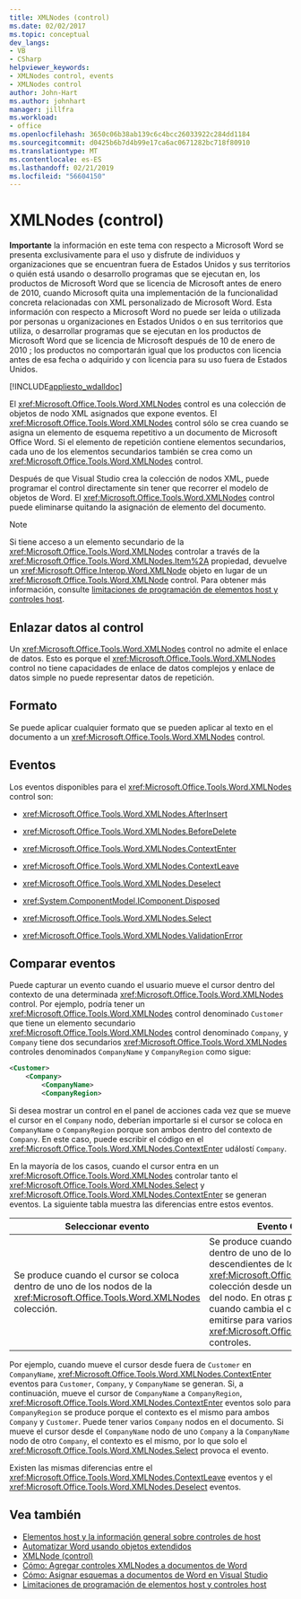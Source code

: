 ```yaml
---
title: XMLNodes (control)
ms.date: 02/02/2017
ms.topic: conceptual
dev_langs:
- VB
- CSharp
helpviewer_keywords:
- XMLNodes control, events
- XMLNodes control
author: John-Hart
ms.author: johnhart
manager: jillfra
ms.workload:
- office
ms.openlocfilehash: 3650c06b38ab139c6c4bcc26033922c284dd1184
ms.sourcegitcommit: d0425b6b7d4b99e17ca6ac0671282bc718f80910
ms.translationtype: MT
ms.contentlocale: es-ES
ms.lasthandoff: 02/21/2019
ms.locfileid: "56604150"
---
```

# <a name="xmlnodes-control"></a>XMLNodes (control)
  **Importante** la información en este tema con respecto a Microsoft Word se presenta exclusivamente para el uso y disfrute de individuos y organizaciones que se encuentran fuera de Estados Unidos y sus territorios o quién está usando o desarrollo programas que se ejecutan en, los productos de Microsoft Word que se licencia de Microsoft antes de enero de 2010, cuando Microsoft quita una implementación de la funcionalidad concreta relacionadas con XML personalizado de Microsoft Word. Esta información con respecto a Microsoft Word no puede ser leída o utilizada por personas u organizaciones en Estados Unidos o en sus territorios que utiliza, o desarrollar programas que se ejecutan en los productos de Microsoft Word que se licencia de Microsoft después de 10 de enero de 2010 ; los productos no comportarán igual que los productos con licencia antes de esa fecha o adquirido y con licencia para su uso fuera de Estados Unidos.

 [!INCLUDE[appliesto_wdalldoc](../vsto/includes/appliesto-wdalldoc-md.md)]

 El <xref:Microsoft.Office.Tools.Word.XMLNodes> control es una colección de objetos de nodo XML asignados que expone eventos. El <xref:Microsoft.Office.Tools.Word.XMLNodes> control sólo se crea cuando se asigna un elemento de esquema repetitivo a un documento de Microsoft Office Word. Si el elemento de repetición contiene elementos secundarios, cada uno de los elementos secundarios también se crea como un <xref:Microsoft.Office.Tools.Word.XMLNodes> control.

 Después de que Visual Studio crea la colección de nodos XML, puede programar el control directamente sin tener que recorrer el modelo de objetos de Word. El <xref:Microsoft.Office.Tools.Word.XMLNodes> control puede eliminarse quitando la asignación de elemento del documento.

> [!NOTE]
>  Si tiene acceso a un elemento secundario de la <xref:Microsoft.Office.Tools.Word.XMLNodes> controlar a través de la <xref:Microsoft.Office.Tools.Word.XMLNodes.Item%2A> propiedad, devuelve un <xref:Microsoft.Office.Interop.Word.XMLNode> objeto en lugar de un <xref:Microsoft.Office.Tools.Word.XMLNode> control. Para obtener más información, consulte [limitaciones de programación de elementos host y controles host](../vsto/programmatic-limitations-of-host-items-and-host-controls.md).

## <a name="bind-data-to-the-control"></a>Enlazar datos al control
 Un <xref:Microsoft.Office.Tools.Word.XMLNodes> control no admite el enlace de datos. Esto es porque el <xref:Microsoft.Office.Tools.Word.XMLNodes> control no tiene capacidades de enlace de datos complejos y enlace de datos simple no puede representar datos de repetición.

## <a name="formatting"></a>Formato
 Se puede aplicar cualquier formato que se pueden aplicar al texto en el documento a un <xref:Microsoft.Office.Tools.Word.XMLNodes> control.

## <a name="events"></a>Eventos
 Los eventos disponibles para el <xref:Microsoft.Office.Tools.Word.XMLNodes> control son:

-   <xref:Microsoft.Office.Tools.Word.XMLNodes.AfterInsert>

-   <xref:Microsoft.Office.Tools.Word.XMLNodes.BeforeDelete>

-   <xref:Microsoft.Office.Tools.Word.XMLNodes.ContextEnter>

-   <xref:Microsoft.Office.Tools.Word.XMLNodes.ContextLeave>

-   <xref:Microsoft.Office.Tools.Word.XMLNodes.Deselect>

-   <xref:System.ComponentModel.IComponent.Disposed>

-   <xref:Microsoft.Office.Tools.Word.XMLNodes.Select>

-   <xref:Microsoft.Office.Tools.Word.XMLNodes.ValidationError>

## <a name="compare-events"></a>Comparar eventos
 Puede capturar un evento cuando el usuario mueve el cursor dentro del contexto de una determinada <xref:Microsoft.Office.Tools.Word.XMLNodes> control. Por ejemplo, podría tener un <xref:Microsoft.Office.Tools.Word.XMLNodes> control denominado `Customer` que tiene un elemento secundario <xref:Microsoft.Office.Tools.Word.XMLNodes> control denominado `Company`, y `Company` tiene dos secundarios <xref:Microsoft.Office.Tools.Word.XMLNodes> controles denominados `CompanyName` y `CompanyRegion` como sigue:

```xml
<Customer>
    <Company>
        <CompanyName>
        <CompanyRegion>
```

 Si desea mostrar un control en el panel de acciones cada vez que se mueve el cursor en el `Company` nodo, deberían importarle si el cursor se coloca en `CompanyName` o `CompanyRegion` porque son ambos dentro del contexto de `Company`. En este caso, puede escribir el código en el <xref:Microsoft.Office.Tools.Word.XMLNodes.ContextEnter> událostí `Company`.

 En la mayoría de los casos, cuando el cursor entra en un <xref:Microsoft.Office.Tools.Word.XMLNodes> controlar tanto el <xref:Microsoft.Office.Tools.Word.XMLNodes.Select> y <xref:Microsoft.Office.Tools.Word.XMLNodes.ContextEnter> se generan eventos. La siguiente tabla muestra las diferencias entre estos eventos.

|Seleccionar evento|Evento ContextEnter|
|------------------|------------------------|
|Se produce cuando el cursor se coloca dentro de uno de los nodos de la <xref:Microsoft.Office.Tools.Word.XMLNodes> colección.|Se produce cuando el cursor se coloca dentro de uno de los nodos o descendientes de los <xref:Microsoft.Office.Tools.Word.XMLNodes> colección desde un área fuera del contexto del nodo. En otras palabras, solo se genera cuando cambia el contexto y pueden emitirse para varios anidados <xref:Microsoft.Office.Tools.Word.XMLNodes> controles.|

 Por ejemplo, cuando mueve el cursor desde fuera de `Customer` en `CompanyName`, <xref:Microsoft.Office.Tools.Word.XMLNodes.ContextEnter> eventos para `Customer`, `Company`, y `CompanyName` se generan. Si, a continuación, mueve el cursor de `CompanyName` a `CompanyRegion`, <xref:Microsoft.Office.Tools.Word.XMLNodes.ContextEnter> eventos solo para `CompanyRegion` se produce porque el contexto es el mismo para ambos `Company` y `Customer`. Puede tener varios `Company` nodos en el documento. Si mueve el cursor desde el `CompanyName` nodo de uno `Company` a la `CompanyName` nodo de otro `Company`, el contexto es el mismo, por lo que solo el <xref:Microsoft.Office.Tools.Word.XMLNodes.Select> provoca el evento.

 Existen las mismas diferencias entre el <xref:Microsoft.Office.Tools.Word.XMLNodes.ContextLeave> eventos y el <xref:Microsoft.Office.Tools.Word.XMLNodes.Deselect> eventos.

## <a name="see-also"></a>Vea también
- [Elementos host y la información general sobre controles de host](../vsto/host-items-and-host-controls-overview.md)
- [Automatizar Word usando objetos extendidos](../vsto/automating-word-by-using-extended-objects.md)
- [XMLNode (control)](../vsto/xmlnode-control.md)
- [Cómo: Agregar controles XMLNodes a documentos de Word](../vsto/how-to-add-xmlnodes-controls-to-word-documents.md)
- [Cómo: Asignar esquemas a documentos de Word en Visual Studio](../vsto/how-to-map-schemas-to-word-documents-inside-visual-studio.md)
- [Limitaciones de programación de elementos host y controles host](../vsto/programmatic-limitations-of-host-items-and-host-controls.md)
